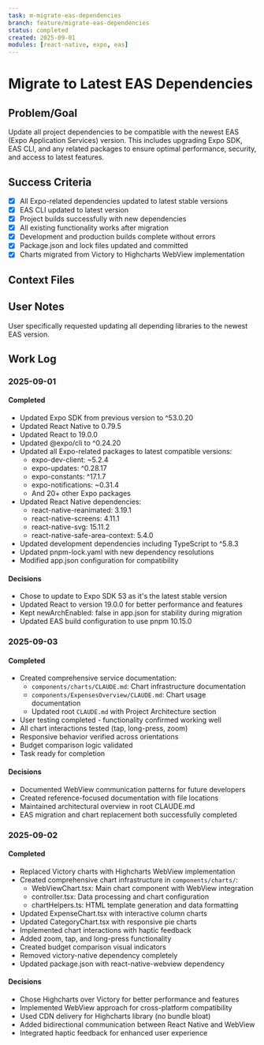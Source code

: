 ```yaml
---
task: m-migrate-eas-dependencies
branch: feature/migrate-eas-dependencies
status: completed
created: 2025-09-01
modules: [react-native, expo, eas]
---
```


# Migrate to Latest EAS Dependencies

## Problem/Goal

Update all project dependencies to be compatible with the newest EAS (Expo Application Services) version. This includes upgrading Expo SDK, EAS CLI, and any related packages to ensure optimal performance, security, and access to latest features.

## Success Criteria

- [x] All Expo-related dependencies updated to latest stable versions
- [x] EAS CLI updated to latest version
- [x] Project builds successfully with new dependencies
- [x] All existing functionality works after migration
- [x] Development and production builds complete without errors
- [x] Package.json and lock files updated and committed
- [x] Charts migrated from Victory to Highcharts WebView implementation

## Context Files

<!-- Added by context-gathering agent or manually -->

## User Notes

<!-- Requested by user to update all depending libraries to newest EAS version -->

User specifically requested updating all depending libraries to the newest EAS version.

## Work Log

### 2025-09-01

#### Completed

- Updated Expo SDK from previous version to ^53.0.20
- Updated React Native to 0.79.5
- Updated React to 19.0.0
- Updated @expo/cli to ^0.24.20
- Updated all Expo-related packages to latest compatible versions:
  - expo-dev-client: ~5.2.4
  - expo-updates: ^0.28.17
  - expo-constants: ^17.1.7
  - expo-notifications: ~0.31.4
  - And 20+ other Expo packages
- Updated React Native dependencies:
  - react-native-reanimated: 3.19.1
  - react-native-screens: 4.11.1
  - react-native-svg: 15.11.2
  - react-native-safe-area-context: 5.4.0
- Updated development dependencies including TypeScript to ^5.8.3
- Updated pnpm-lock.yaml with new dependency resolutions
- Modified app.json configuration for compatibility

#### Decisions

- Chose to update to Expo SDK 53 as it's the latest stable version
- Updated React to version 19.0.0 for better performance and features
- Kept newArchEnabled: false in app.json for stability during migration
- Updated EAS build configuration to use pnpm 10.15.0

### 2025-09-03

#### Completed

- Created comprehensive service documentation:
  - `components/charts/CLAUDE.md`: Chart infrastructure documentation
  - `components/ExpensesOverview/CLAUDE.md`: Chart usage documentation
  - Updated root `CLAUDE.md` with Project Architecture section
- User testing completed - functionality confirmed working well
- All chart interactions tested (tap, long-press, zoom)
- Responsive behavior verified across orientations
- Budget comparison logic validated
- Task ready for completion

#### Decisions

- Documented WebView communication patterns for future developers
- Created reference-focused documentation with file locations
- Maintained architectural overview in root CLAUDE.md
- EAS migration and chart replacement both successfully completed

### 2025-09-02

#### Completed

- Replaced Victory charts with Highcharts WebView implementation
- Created comprehensive chart infrastructure in `components/charts/`:
  - WebViewChart.tsx: Main chart component with WebView integration
  - controller.tsx: Data processing and chart configuration
  - chartHelpers.ts: HTML template generation and data formatting
- Updated ExpenseChart.tsx with interactive column charts
- Updated CategoryChart.tsx with responsive pie charts
- Implemented chart interactions with haptic feedback
- Added zoom, tap, and long-press functionality
- Created budget comparison visual indicators
- Removed victory-native dependency completely
- Updated package.json with react-native-webview dependency

#### Decisions

- Chose Highcharts over Victory for better performance and features
- Implemented WebView approach for cross-platform compatibility
- Used CDN delivery for Highcharts library (no bundle bloat)
- Added bidirectional communication between React Native and WebView
- Integrated haptic feedback for enhanced user experience
